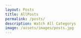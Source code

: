 ```yaml
---
layout: Posts
title: AllPosts
permalink: /posts/
description: Watch All Categorys
image: /assets/images/posts.jpg
---
```

